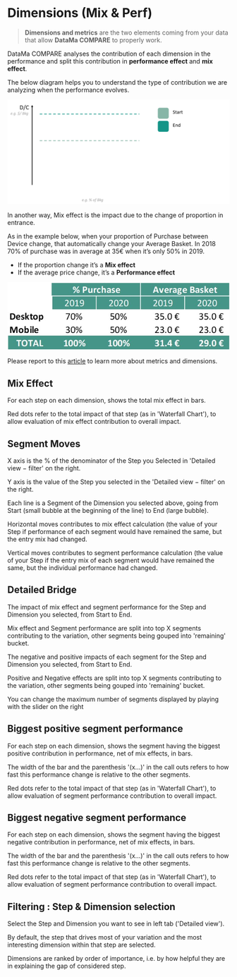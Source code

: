 # Dimensions (Mix & Perf)

> **Dimensions and metrics** are the two elements coming from your data that allow **DataMa COMPARE** to properly work.

DataMa COMPARE analyses the contribution of each dimension in the performance and split this contribution in **performance effect** and **mix effect**.

The below diagram helps you to understand the type of contribution we are analyzing when the performance evolves.

<center> <img src="compare/model/images/Dimensions-analysis.gif"> </center>

In another way, Mix effect is the impact due to the change of proportion in entrance.

As in the example below, when your proportion of Purchase between Device change, that automatically change your Average Basket. In 2018 70% of purchase was in average at 35€ when it’s only 50% in 2019.

* If the proportion change it’s a **Mix effect**
* If the average price change, it’s a **Performance effect**

<center> <img src="compare/model/images/Mix-Perf.jpg"> </center>

Please report to this [article](general/admin/input/source.md) to learn more about metrics and dimensions.

## Mix Effect

For each step on each dimension, shows the total mix effect in bars.

Red dots refer to the total impact of that step (as in 'Waterfall Chart'), to allow evaluation of mix effect contribution to overall impact.

## Segment Moves

X axis is the % of the denominator of the Step you Selected in 'Detailed view − filter' on the right.

Y axis is the value of the Step you selected in the 'Detailed view − filter' on the right.

Each line is a Segment of the Dimension you selected above, going from Start (small bubble at the beginning of the line) to End (large bubble).

Horizontal moves contributes to mix effect calculation (the value of your Step if performance of each segment would have remained the same, but the entry mix had changed.

Vertical moves contributes to segment performance calculation (the value of your Step if the entry mix of each segment would have remained the same, but the individual performance had changed.

## Detailed Bridge

The impact of mix effect and segment performance for the Step and Dimension you selected, from Start to End.

Mix effect and Segment performance are split into top X segments contributing to the variation, other segments being gouped into 'remaining' bucket.

The negative and positive impacts of each segment for the Step and Dimension you selected, from Start to End.

Positive and Negative effects  are split into top X segments contributing to the variation, other segments being gouped into 'remaining' bucket.

You can change the maximum number of segments displayed by playing with the slider on the right 

## Biggest positive segment performance

For each step on each dimension, shows the segment having the biggest positive contribution in performance, net of mix effects, in bars.

The width of the bar and the parenthesis '(x...)' in the call outs refers to how fast this performance change is relative to the other segments.

Red dots refer to the total impact of that step (as in 'Waterfall Chart'), to allow evaluation of segment performance contribution to overall impact.

## Biggest negative segment performance

For each step on each dimension, shows the segment having the biggest negative contribution in performance, net of mix effects, in bars.

The width of the bar and the parenthesis '(x...)' in the call outs refers to how fast this performance change is relative to the other segments.

Red dots refer to the total impact of that step (as in 'Waterfall Chart'), to allow evaluation of segment performance contribution to overall impact.

## Filtering : Step & Dimension selection

Select the Step and Dimension you want to see in left tab ('Detailed view').

By default, the step that drives most of your variation and the most interesting dimension within that step are selected.

Dimensions are ranked by order of importance, i.e. by how helpful they are in explaining the gap of considered step.
